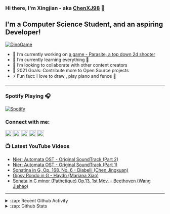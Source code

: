### Hi there, I'm Xingjian - aka [ChenXJ98][github] 👋

## I'm a Computer Science Student, and an aspiring Developer!

[![DinoGame](https://github.com/ChenXJ98/ChenXJ98/blob/master/music_pegasus.gif)](http://wayou.github.io/t-rex-runner/)

- 🔭 I’m currently working on [a game - Parasite, a top down 2d shooter][taskbot]
- 🌱 I’m currently learning everything 🤣
- 👯 I’m looking to collaborate with other content creators
- 🥅 2021 Goals: Contribute more to Open Source projects
- ⚡ Fun fact: I love to draw , play piano and fence 🤺

---

### Spotify Playing 🎧

[![Spotify](https://novatorem.chenxj98.vercel.app/api/spotify)](https://open.spotify.com/user/11158349923)

### Connect with me:

[<img align="left" alt="ChenXJ98 | LinkedIn" width="22px" src="https://cdn.jsdelivr.net/npm/simple-icons@v3/icons/linkedin.svg" />][linkedin]
[<img align="left" alt="ChenXJ98 | Instagram" width="22px" src="https://cdn.jsdelivr.net/npm/simple-icons@v3/icons/instagram.svg" />][instagram]
[<img align="left" alt="ChenXJ98 | Facebook" width="22px" src="https://cdn.jsdelivr.net/npm/simple-icons@v3/icons/facebook.svg" />][facebook]
[<img align="left" alt="ChenXJ98 | Twitter" width="22px" src="https://cdn.jsdelivr.net/npm/simple-icons@v3/icons/twitter.svg" />][twitter]
[<img align="left" alt="ChenXJ98 | YouTube" width="22px" src="https://cdn.jsdelivr.net/npm/simple-icons@v3/icons/youtube.svg" />][youtube]

<br />

### 📺 Latest YouTube Videos

<!-- YOUTUBE:START -->
- [Nier: Automata OST - Original SoundTrack (Part 2)](https://www.youtube.com/watch?v=kJAGPLrQxig)
- [Nier: Automata OST - Original SoundTrack (Part 1)](https://www.youtube.com/watch?v=El6N2R4Xpsk)
- [Sonatina in G, Op. 168, No. 6 - Diabelli (Chen Jingxuan)](https://www.youtube.com/watch?v=XIPNeNLhVWA)
- [Gipsy Rondo in G - Haydn (Mariana Xiao)](https://www.youtube.com/watch?v=rnCdH11ppRg)
- [Sonata in C minor (Pathetique) Op.13, 1st Mov. - Beethoven (Wang Jiehao)](https://www.youtube.com/watch?v=VtcOuvI_wmA)
<!-- YOUTUBE:END -->

---

<details>
  <summary>:zap: Recent Github Activity</summary>
  
<!--START_SECTION:activity-->
1. 🎉 Merged PR [#39](https://github.com/choongzhanhong/parasitegit/pull/39) in [choongzhanhong/parasitegit](https://github.com/choongzhanhong/parasitegit)
2. 💪 Opened PR [#39](https://github.com/choongzhanhong/parasitegit/pull/39) in [choongzhanhong/parasitegit](https://github.com/choongzhanhong/parasitegit)
3. 🎉 Merged PR [#38](https://github.com/choongzhanhong/parasitegit/pull/38) in [choongzhanhong/parasitegit](https://github.com/choongzhanhong/parasitegit)
4. 💪 Opened PR [#38](https://github.com/choongzhanhong/parasitegit/pull/38) in [choongzhanhong/parasitegit](https://github.com/choongzhanhong/parasitegit)
5. 🎉 Merged PR [#37](https://github.com/choongzhanhong/parasitegit/pull/37) in [choongzhanhong/parasitegit](https://github.com/choongzhanhong/parasitegit)
<!--END_SECTION:activity-->

</details>

<details>
  <summary>:zap: Github Stats</summary>

  <img align="left" alt="ChenXJ98's Github Stats" src="https://github-readme-stats.vercel.app/api?username=ChenXJ98&show_icons=true&hide_border=true" />

</details>

[github]: https://github.com/ChenXJ98
[taskbot]: https://github.com/ChenXJ98/parasitegit
[twitter]: https://twitter.com/XingjianChen
[youtube]: https://www.youtube.com/channel/UCX7GZyagYbP-Ge90EII-0-g
[instagram]: https://www.instagram.com/whatxingjianwhat
[facebook]: https://www.facebook.com/legendary.chen
[linkedin]: https://linkedin.com/in/xingjian-chen-0166691b3
